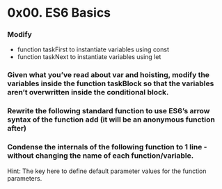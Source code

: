 # 0x00. ES6 Basics

### Modify

 *   function taskFirst to instantiate variables using const
 *   function taskNext to instantiate variables using let

### Given what you’ve read about var and hoisting, modify the variables inside the function taskBlock so that the variables aren’t overwritten inside the conditional block.

### Rewrite the following standard function to use ES6’s arrow syntax of the function add (it will be an anonymous function after)

### Condense the internals of the following function to 1 line - without changing the name of each function/variable.

Hint: The key here to define default parameter values for the function parameters.

